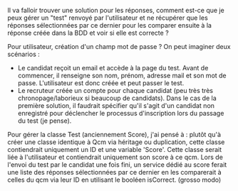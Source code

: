 Il va falloir trouver une solution pour les réponses, comment est-ce que je peux gérer un "test" renvoyé
par l'utilisateur et ne récupérer que les réponses sélectionnées par ce dernier pour les comparer ensuite à la réponse
créée dans la BDD et voir si elle est correcte ?

Pour utilisateur, création d'un champ mot de passe ? On peut imaginer deux scénarios :
- Le candidat reçoit un email et accède à la page du test. Avant de commencer, il renseigne son nom, prénom, adresse mail et son mot de passe. L'utilisateur est donc créée et peut passer le test.
- Le recruteur créée un compte pour chaque candidat (peu très très chronopage/laborieux si beaucoup de candidats).
Dans le cas de la première solution, il faudrait spécifier qu'il s'agit d'un candidat non enregistré pour déclencher le processus d'inscription lors du passage du test (je pense).

Pour gérer la classe Test (anciennement Score), j'ai pensé à :
plutôt qu'à créer une classe identique à Qcm via héritage ou duplication, cette classe contiendrait uniquement un ID et une variable 'Score'.
Cette classe serait liée à l'utilisateur et contiendrait uniquement son score à ce qcm. Lors de l'envoi du test par
le candidat une fois fini, un service dédié au score ferait une liste des réponses sélectionnées par ce dernier
en les comparerait à celles du qcm via leur ID en utilisant le booléen isCorrect. (grosso modo)